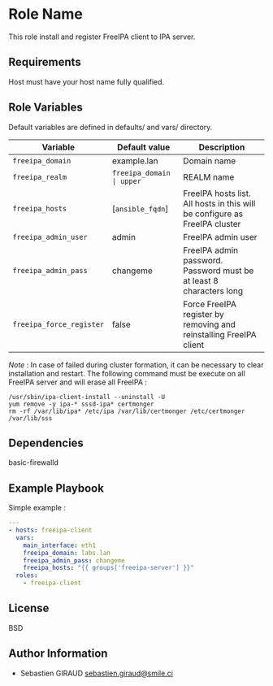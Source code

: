 Role Name
=========

This role install and register FreeIPA client to IPA server.

Requirements
------------

Host must have your host name fully qualified.

Role Variables
--------------

Default variables are defined in defaults/ and vars/ directory.

Variable | Default value | Description
-------- | ------------- | -----------
`freeipa_domain` | example.lan  | Domain name
`freeipa_realm` | `freeipa_domain \| upper`  | REALM name
`freeipa_hosts` | [`ansible_fqdn`] | FreeIPA hosts list. All hosts in this will be configure as FreeIPA cluster
`freeipa_admin_user` | admin | FreeIPA admin user
`freeipa_admin_pass` | changeme | FreeIPA admin password. Password must be at least 8 characters long
`freeipa_force_register` | false | Force FreeIPA register by removing and reinstalling FreeIPA client

*Note* : In case of failed during cluster formation, it can be necessary to clear installation and restart. The following command must be execute on all FreeIPA server and will erase all FreeIPA :
```
/usr/sbin/ipa-client-install --uninstall -U
yum remove -y ipa-* sssd-ipa* certmonger
rm -rf /var/lib/ipa* /etc/ipa /var/lib/certmonger /etc/certmonger /var/lib/sss
```


Dependencies
------------

basic-firewalld

Example Playbook
----------------

Simple example :

```yaml
---
- hosts: freeipa-client
  vars:
    main_interface: eth1
    freeipa_domain: labs.lan
    freeipa_admin_pass: changeme
    freeipa_hosts: "{{ groups['freeipa-server'] }}"
  roles:
    - freeipa-client
```


License
-------

BSD

Author Information
------------------
 * Sebastien GIRAUD <sebastien.giraud@smile.ci>
